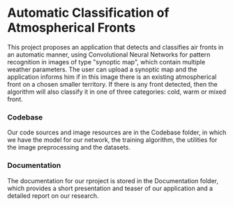 # Automatic Classification of Atmospherical Fronts

  This project proposes an application that detects and classifies air fronts in an automatic manner, using Convolutional Neural Networks for pattern recognition in images of type "synoptic map", which contain multiple weather parameters. The user can upload a synoptic map  and the application informs him if in this image there is an existing atmospherical front on a chosen smaller territory. If there is any front detected, then the algorithm will also classify it in one of three categories: cold, warm or mixed front.
### Codebase
Our code sources and image resources are in the Codebase folder, in which we have the model for our network, the training algorithm, the utilities for the image preprocessing and the datasets.
### Documentation
The documentation for our rproject is stored in the Documentation folder, which provides a short presentation and teaser of our application and a detailed report on our research.